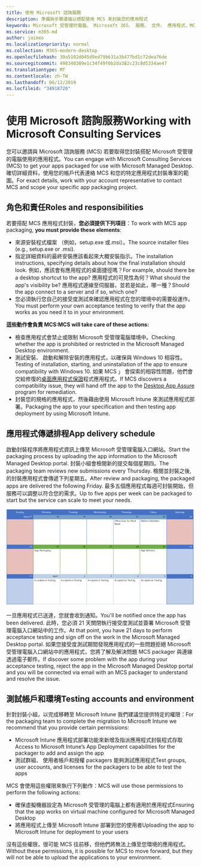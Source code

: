 ```yaml
---
title: 使用 Microsoft 諮詢服務
description: 準備與步驟遵循以搭配使用 MCS 来封裝您的應用程式
keywords: Microsoft 受管理的電腦、 Microsoft 365、 服務、 文件、 應用程式，MCS，封裝
ms.service: m365-md
author: jaimeo
ms.localizationpriority: normal
ms.collection: M365-modern-desktop
ms.openlocfilehash: 39a5102d045d9ed79b631a3b477bd1c72dea76de
ms.sourcegitcommit: 498340389e1c34f49f0b2da382c23c8d5334ae47
ms.translationtype: MT
ms.contentlocale: zh-TW
ms.lasthandoff: 06/12/2019
ms.locfileid: "34918720"
---
```

# <a name="working-with-microsoft-consulting-services"></a><span data-ttu-id="63ad4-104">使用 Microsoft 諮詢服務</span><span class="sxs-lookup"><span data-stu-id="63ad4-104">Working with Microsoft Consulting Services</span></span>

<span data-ttu-id="63ad4-105">您可以邀請與 Microsoft 諮詢服務 (MCS) 若要取得您封裝搭配 Microsoft 受管理的電腦使用的應用程式。</span><span class="sxs-lookup"><span data-stu-id="63ad4-105">You can engage with Microsoft Consulting Services (MCS) to get your apps packaged for use with Microsoft Managed Desktop.</span></span> <span data-ttu-id="63ad4-106">確切詳細資料，使用您的帳戶代表連絡 MCS 和您的特定應用程式封裝專案的範圍。</span><span class="sxs-lookup"><span data-stu-id="63ad4-106">For exact details, work with your account representative to contact MCS and scope your specific app packaging project.</span></span>

## <a name="roles-and-responsibilities"></a><span data-ttu-id="63ad4-107">角色和責任</span><span class="sxs-lookup"><span data-stu-id="63ad4-107">Roles and responsibilities</span></span>

<span data-ttu-id="63ad4-108">若要搭配 MCS 應用程式封裝，**您必須提供下列項目**：</span><span class="sxs-lookup"><span data-stu-id="63ad4-108">To work with MCS app packaging, **you must provide these elements**:</span></span>

- <span data-ttu-id="63ad4-109">來源安裝程式檔案 （例如，setup.exe 或.msi）。</span><span class="sxs-lookup"><span data-stu-id="63ad4-109">The source installer files (e.g., setup.exe or .msi).</span></span>
- <span data-ttu-id="63ad4-110">指定詳細資料的最終安裝應該看起來大概安裝指示。</span><span class="sxs-lookup"><span data-stu-id="63ad4-110">The installation instructions, specifying details about how the final installation should look.</span></span> <span data-ttu-id="63ad4-111">例如，應該會有應用程式的桌面捷徑嗎？</span><span class="sxs-lookup"><span data-stu-id="63ad4-111">For example, should there be a desktop shortcut to the app?</span></span> <span data-ttu-id="63ad4-112">應用程式的可見性為何？</span><span class="sxs-lookup"><span data-stu-id="63ad4-112">What should the app's visibility be?</span></span> <span data-ttu-id="63ad4-113">應用程式連線至伺服器，並若是如此，哪一種？</span><span class="sxs-lookup"><span data-stu-id="63ad4-113">Should the app connect to a server and if so, which one?</span></span> <!--For details, see the [application packaging request template](https://github.com/MicrosoftDocs/microsoft-365-docs/raw/public/microsoft-365/managed-desktop/get-ready/downloads/app-packaging-template.docx). -->
- <span data-ttu-id="63ad4-114">您必須執行您自己的接受度測試來確認應用程式在您的環境中的需要般運作。</span><span class="sxs-lookup"><span data-stu-id="63ad4-114">You must perform your own acceptance testing to verify that the app works as you need it to in your environment.</span></span>

<span data-ttu-id="63ad4-115">**這些動作會負責 MCS:**</span><span class="sxs-lookup"><span data-stu-id="63ad4-115">**MCS will take care of these actions:**</span></span>

- <span data-ttu-id="63ad4-116">檢查應用程式會禁止或限制 Microsoft 受管理電腦環境中。</span><span class="sxs-lookup"><span data-stu-id="63ad4-116">Checking whether the app is prohibited or restricted in the Microsoft Managed Desktop environment.</span></span>
- <span data-ttu-id="63ad4-117">測試安裝、 啟動和解除安裝的應用程式，以確保與 Windows 10 相容性。</span><span class="sxs-lookup"><span data-stu-id="63ad4-117">Testing of installation, starting, and uninstallation of the app to ensure compatibility with Windows 10.</span></span> <span data-ttu-id="63ad4-118">如果 MCS 」 會探索的相容性問題，他們會交給修復的[桌面應用程式保證](https://docs.microsoft.com/fasttrack/win-10-desktop-app-assure)程式應用程式。</span><span class="sxs-lookup"><span data-stu-id="63ad4-118">If MCS discovers a compatibility issue, they will hand off the app to the [Desktop App Assure](https://docs.microsoft.com/fasttrack/win-10-desktop-app-assure) program for remediation.</span></span>
- <span data-ttu-id="63ad4-119">封裝您的規格的應用程式，然後藉由使用 Microsoft Intune 來測試應用程式部署。</span><span class="sxs-lookup"><span data-stu-id="63ad4-119">Packaging the app to your specification and then testing app deployment by using Microsoft Intune.</span></span>

## <a name="app-delivery-schedule"></a><span data-ttu-id="63ad4-120">應用程式傳遞排程</span><span class="sxs-lookup"><span data-stu-id="63ad4-120">App delivery schedule</span></span>

<span data-ttu-id="63ad4-121">啟動封裝程序將應用程式資訊上傳至 Microsoft 受管理電腦入口網站。</span><span class="sxs-lookup"><span data-stu-id="63ad4-121">Start the packaging process by uploading the app information to the Microsoft Managed Desktop portal.</span></span> <span data-ttu-id="63ad4-122">封裝小組會檢閱新的提交每個星期四。</span><span class="sxs-lookup"><span data-stu-id="63ad4-122">The packaging team reviews new submissions every Thursday.</span></span> <span data-ttu-id="63ad4-123">檢閱並封裝之後, 的封裝應用程式會傳遞下列星期五。</span><span class="sxs-lookup"><span data-stu-id="63ad4-123">After review and packaging, the packaged apps are delivered the following Friday.</span></span> <span data-ttu-id="63ad4-124">最多五個應用程式每週可封裝開始，但服務可以調整以符合您的需求。</span><span class="sxs-lookup"><span data-stu-id="63ad4-124">Up to five apps per week can be packaged to start but the service can scale to meet your needs.</span></span>

![顯示應用程式檢閱、 封裝，並傳遞日期的行事曆](images/MCS-cal.png)

<span data-ttu-id="63ad4-126">一旦應用程式已送達，您就會收到通知。</span><span class="sxs-lookup"><span data-stu-id="63ad4-126">You'll be notified once the app has been delivered.</span></span> <span data-ttu-id="63ad4-127">此時，您必須 21 天關閉執行接受度測試並簽署 Microsoft 受管理電腦入口網站中的工作。</span><span class="sxs-lookup"><span data-stu-id="63ad4-127">At that point, you have 21 days to perform acceptance testing and sign off on the work in the Microsoft Managed Desktop portal.</span></span> <span data-ttu-id="63ad4-128">如果您接受度測試期間發現應用程式的一些問題拒絕 Microsoft 受管理電腦入口網站中的應用程式，您將了解及解決問題 MCS packager 與連線透過電子郵件。</span><span class="sxs-lookup"><span data-stu-id="63ad4-128">If discover some problem with the app during your acceptance testing, reject the app in the Microsoft Managed Desktop portal and you will be connected via email with an MCS packager to understand and resolve the issue.</span></span>

## <a name="testing-accounts-and-environment"></a><span data-ttu-id="63ad4-129">測試帳戶和環境</span><span class="sxs-lookup"><span data-stu-id="63ad4-129">Testing accounts and environment</span></span>

<span data-ttu-id="63ad4-130">針對封裝小組，以完成移轉至 Microsoft Intune 我們建議您提供特定的權限：</span><span class="sxs-lookup"><span data-stu-id="63ad4-130">For the packaging team to complete the migration to Microsoft Intune we recommend that you provide certain permissions:</span></span>
 
-   <span data-ttu-id="63ad4-131">Microsoft Intune 應用程式部署功能來新增及指派應用程式封裝程式存取</span><span class="sxs-lookup"><span data-stu-id="63ad4-131">Access to Microsoft Intune’s App Deployment capabilities for the packager to add and assign the app</span></span> 
-   <span data-ttu-id="63ad4-132">測試群組、 使用者帳戶和授權 packagers 能夠測試應用程式</span><span class="sxs-lookup"><span data-stu-id="63ad4-132">Test groups, user accounts, and licenses for the packagers to be able to test the apps</span></span>

<span data-ttu-id="63ad4-133">MCS 會使用這些權限來執行下列動作：</span><span class="sxs-lookup"><span data-stu-id="63ad4-133">MCS will use those permissions to perform the following actions:</span></span>
 
-   <span data-ttu-id="63ad4-134">確保虛擬機器設定為 Microsoft 受管理的電腦上都有適用於應用程式</span><span class="sxs-lookup"><span data-stu-id="63ad4-134">Ensuring that the app works on virtual machine configured for Microsoft Managed Desktop</span></span>
-   <span data-ttu-id="63ad4-135">將應用程式上傳至 Microsoft Intune 部署到您的使用者</span><span class="sxs-lookup"><span data-stu-id="63ad4-135">Uploading the app to Microsoft Intune for deployment to your users</span></span>

<span data-ttu-id="63ad4-136">沒有這些權限，很可能 MCS 往前移，但他們將無法上傳至您環境的應用程式。</span><span class="sxs-lookup"><span data-stu-id="63ad4-136">Without these permissions, it is possible for MCS to move forward, but they will not be able to upload the applications to your environment.</span></span>


